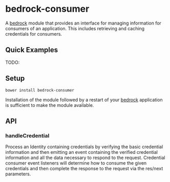 # bedrock-consumer

A [bedrock][] module that provides an interface for managing information
for consumers of an application. This includes retrieving and caching
credentials for consumers.

## Quick Examples

TODO:

## Setup

```
bower install bedrock-consumer
```

Installation of the module followed by a restart of your [bedrock][]
application is sufficient to make the module available.

## API

### handleCredential

Process an Identity containing credentials by verifying the basic credential information and then emitting an event containing the verified credential information and all the data necessary to respond to the request. Credential consumer event listeners will determine how to consume the given credentials and then complete the response to the request via the res/next parameters.

[bedrock]: https://github.com/digitalbazaar/bedrock
